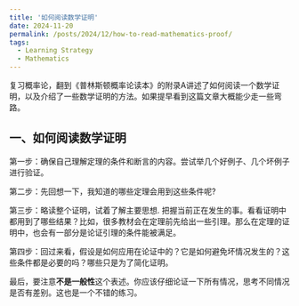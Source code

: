```yaml
---
title: '如何阅读数学证明'
date: 2024-11-20
permalink: /posts/2024/12/how-to-read-mathematics-proof/
tags:
  - Learning Strategy
  - Mathematics
---
```


复习概率论，翻到《普林斯顿概率论读本》的附录A讲述了如何阅读一个数学证明，以及介绍了一些数学证明的方法。如果提早看到这篇文章大概能少走一些弯路。

## 一、如何阅读数学证明
第一步：确保自己理解定理的条件和断言的内容。尝试举几个好例子、几个坏例子进行验证。

第二步：先回想一下，我知道的哪些定理会用到这些条件呢?

第三步：略读整个证明，试着了解主要思想. 把握当前正在发生的事。看看证明中都用到了哪些结果？比如，很多教材会在定理前先给出一些引理。那么在定理的证明中，也会有一部分是论证引理的条件能被满足。

第四步：回过来看，假设是如何应用在论证中的？它是如何避免坏情况发生的？这些条件都是必要的吗？哪些只是为了简化证明。

最后，要注意**不是一般性**这个表述。你应该仔细论证一下所有情况，思考不同情况是否有差别。这也是一个不错的练习。